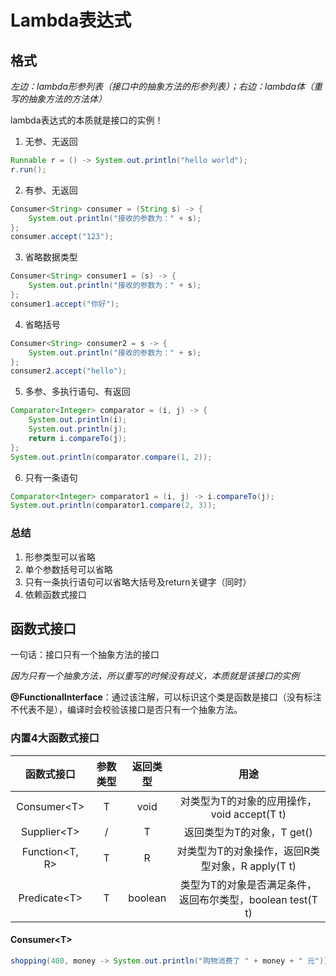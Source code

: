# Lambda表达式

## 格式

*左边：lambda形参列表（接口中的抽象方法的形参列表）；右边：lambda体（重写的抽象方法的方法体）*

lambda表达式的本质就是接口的实例！

1. 无参、无返回

```java
Runnable r = () -> System.out.println("hello world");
r.run();
```

2. 有参、无返回

```java
Consumer<String> consumer = (String s) -> {
    System.out.println("接收的参数为：" + s);
};
consumer.accept("123");
```

3. 省略数据类型

```java
Consumer<String> consumer1 = (s) -> {
    System.out.println("接收的参数为：" + s);
};
consumer1.accept("你好");
```

4. 省略括号

```java
Consumer<String> consumer2 = s -> {
    System.out.println("接收的参数为：" + s);
};
consumer2.accept("hello");
```

5. 多参、多执行语句、有返回

```java
Comparator<Integer> comparator = (i, j) -> {
    System.out.println(i);
    System.out.println(j);
    return i.compareTo(j);
};
System.out.println(comparator.compare(1, 2));
```

6. 只有一条语句

```java
Comparator<Integer> comparator1 = (i, j) -> i.compareTo(j);
System.out.println(comparator1.compare(2, 3));
```

### 总结

1. 形参类型可以省略
2. 单个参数括号可以省略
3. 只有一条执行语句可以省略大括号及return关键字（同时）
4. 依赖函数式接口

## 函数式接口

一句话：接口只有一个抽象方法的接口

*因为只有一个抽象方法，所以重写的时候没有歧义，本质就是该接口的实例*

**@FunctionalInterface**：通过该注解，可以标识这个类是函数是接口（没有标注不代表不是），编译时会校验该接口是否只有一个抽象方法。

### 内置4大函数式接口

|   函数式接口   | 参数类型 | 返回类型 |                            用途                            |
| :------------: | :------: | :------: | :--------------------------------------------------------: |
|  Consumer\<T>  |    T     |   void   |        对类型为T的对象的应用操作，void accept(T t)         |
|  Supplier\<T>  |    /     |    T     |                 返回类型为T的对象，T get()                 |
| Function<T, R> |    T     |    R     |      对类型为T的对象操作，返回R类型对象，R apply(T t)      |
| Predicate\<T>  |    T     | boolean  | 类型为T的对象是否满足条件，返回布尔类型，boolean test(T t) |

#### Consumer\<T>

```java
shopping(400, money -> System.out.println("购物消费了 " + money + " 元"));
```

